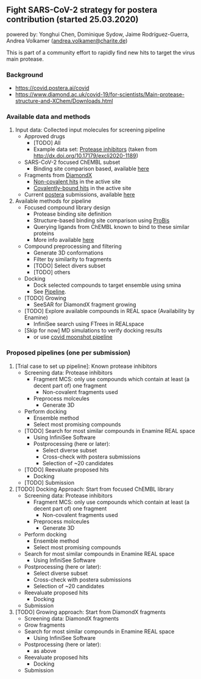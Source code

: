 ## Fight SARS-CoV-2 strategy for postera contribution (started 25.03.2020)
powered by: Yonghui Chen, Dominique Sydow, Jaime Rodríguez-Guerra, Andrea Volkamer (andrea.volkamer@charite.de)

This is part of a community effort to rapidly find new hits to target the virus main protease.

### Background

* https://covid.postera.ai/covid
* https://www.diamond.ac.uk/covid-19/for-scientists/Main-protease-structure-and-XChem/Downloads.html

### Available data and methods

1. Input data: Collected input molecules for screening pipeline
    * Approved drugs
        * [TODO] All
        * Example data set: [Protease inhibitors](https://github.com/volkamerlab/covid19-SBapproach/blob/master/data/proteaseFDAdrugs.csv) (taken from http://dx.doi.org/10.17179/excli2020-1189)
    * SARS-CoV-2 focused ChEMBL subset
        * Binding site comparison based, available [here](https://github.com/volkamerlab/covid19-SBapproach/tree/master/data/focused_library_similar_proteins)
    * Fragments from [DiamondX](https://www.diamond.ac.uk/covid-19/for-scientists/Main-protease-structure-and-XChem/Downloads.html)
        * [Non-covalent hits](https://github.com/volkamerlab/covid19-SBapproach/blob/master/data/fragments/non_covalent_fragments_2D.sdf) in the active site
        * [Covalently-bound hits](https://github.com/volkamerlab/covid19-SBapproach/blob/master/data/fragments/covalent_fragments_2D.sdf) in the active site
    * Current [postera](https://covid.postera.ai/covid) submissions, available [here](https://github.com/volkamerlab/covid19-SBapproach/blob/master/data/covid_submissions_03_24_2020.xlsx)
2. Available methods for pipeline
    * Focused compound library design
        * Protease binding site definition
        * Structure-based binding site comparison using [ProBis](http://probis.cmm.ki.si/)
        * Querying ligands from ChEMBL known to bind to these similar proteins
        * More info available [here](https://github.com/volkamerlab/covid19-SBapproach/tree/master/notebooks/focused_library_similar_proteins)
    * Compound preprocessing and filtering
        * Generate 3D conformations
        * Filter by similarity to fragments
        * [TODO] Select divers subset
        * [TODO] others
    * Docking
       * Dock selected compounds to target ensemble using smina
       * See [Pipeline](https://github.com/volkamerlab/covid19-SBapproach/tree/master/notebooks/Docking).
    * [TODO] Growing
      * SeeSAR for DiamondX fragment growing
    * [TODO] Explore available compounds in REAL space (Availability by Enamine)
        * InfiniSee search using FTrees in REALspace
    * [Skip for now] MD simulations to verify docking results
        * or use [covid moonshot pipeline](https://github.com/FoldingAtHome/covid-moonshot)

### Proposed pipelines (one per submission)

1. [Trial case to set up pipeline]: Known protease inhibitors
    * Screening data: Protease inhibitors
        * Fragment MCS: only use compounds which contain at least (a decent part of) one fragment
            * Non-covalent fragments used
        * Preprocess molceules
            * Generate 3D
    * Perform docking
        * Ensemble method
        * Select most promising compounds
    * [TODO] Search for most similar compounds in Enamine REAL space
        * Using InfiniSee Software
        * Postprocessing (here or later):
            * Select diverse subset
            * Cross-check with postera submissions
            * Selection of ~20 candidates
    * [TODO] Reevaluate proposed hits
        * Docking
    * [TODO] Submission
2. [TODO] Docking Approach: Start from focused ChEMBL library
    * Screening data: Protease inhibitors
        * Fragment MCS: only use compounds which contain at least (a decent part of) one fragment
            * Non-covalent fragments used
        * Preprocess molceules
            * Generate 3D
    * Perform docking
        * Ensemble method
        * Select most promising compounds
    * Search for most similar compounds in Enamine REAL space
        * Using InfiniSee Software
    * Postprocessing (here or later):
        * Select diverse subset
        * Cross-check with postera submissions
        * Selection of ~20 candidates
    * Reevaluate proposed hits
        * Docking
    * Submission
3. [TODO] Growing approach: Start from DiamondX fragments
    * Screening data: DiamondX fragments
    * Grow fragments
    * Search for most similar compounds in Enamine REAL space
        * Using InfiniSee Software
    * Postprocessing (here or later):
        * as above
    * Reevaluate proposed hits
        * Docking
    * Submission
